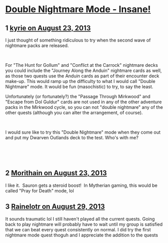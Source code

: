 # [Double Nightmare Mode - Insane!](https://community.fantasyflightgames.com/topic/89103-double-nightmare-mode-insane/)

## 1 [kyrie on August 23, 2013](https://community.fantasyflightgames.com/topic/89103-double-nightmare-mode-insane/?do=findComment&comment=848570)

I just thought of something ridiculous to try when the second wave of nightmare packs are released.

 

For "The Hunt for Gollum" and "Conflict at the Carrock" nightmare decks you could include the "Journey Along the Anduin" nightmare cards as well, as those two quests use the Anduin cards as part of their encounter deck make-up. This would ramp up the difficulty to what I would call "Double Nightmare" mode. It would be fun (masochistic) to try, to say the least.

Unfortunately (or fortunately?) the "Passage Through Mirkwood" and "Escape from Dol Guldur" cards are not used in any of the other adventure packs in the Mirkwood cycle, so you can not "double nightmare" any of the other quests (although you can alter the arrangement, of course).

 

I would sure like to try this "Double Nightmare" mode when they come out and put my Dwarven Outlands deck to the test. Who's with me?

 

 

## 2 [Morithain on August 23, 2013](https://community.fantasyflightgames.com/topic/89103-double-nightmare-mode-insane/?do=findComment&comment=848592)

I like it.  Sauron gets a steroid boost!  In Mytherian gaming, this would be called "Pray for Death" mode, lol

## 3 [Rainelotr on August 29, 2013](https://community.fantasyflightgames.com/topic/89103-double-nightmare-mode-insane/?do=findComment&comment=852959)

It sounds traumatic lol I still haven't played all the current quests. Going back to play nightmare will probably have to wait until my group is satisfied that we can beat every quest consistently on normal. I did try the first nightmare mode quest thoguh and I appreciate the addition to the quests

